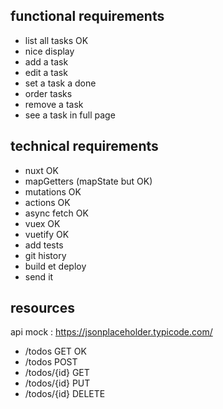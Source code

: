 ## functional requirements

+ list all tasks OK
+ nice display
+ add a task
+ edit a task
+ set a task a done
+ order tasks
+ remove a task
+ see a task in full page

## technical requirements

+ nuxt OK
+ mapGetters (mapState but OK)
+ mutations OK
+ actions OK
+ async fetch OK
+ vuex OK 
+ vuetify OK
+ add tests
+ git history
+ build et deploy
+ send it

## resources

api mock : https://jsonplaceholder.typicode.com/

- /todos GET OK
- /todos POST
- /todos/{id} GET
- /todos/{id} PUT
- /todos/{id} DELETE